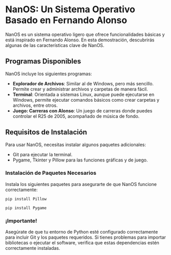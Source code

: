 # NanOS: Un Sistema Operativo Basado en Fernando Alonso

NanOS es un sistema operativo ligero que ofrece funcionalidades básicas y está inspirado en Fernando Alonso. En esta demostración, descubrirás algunas de las características clave de NanOS.

## Programas Disponibles

NanOS incluye los siguientes programas:

- **Explorador de Archivos**: Similar al de Windows, pero más sencillo. Permite crear y administrar archivos y carpetas de manera fácil.
- **Terminal**: Orientada a sistemas Linux, aunque puede ejecutarse en Windows, permite ejecutar comandos básicos como crear carpetas y archivos, entre otros.
- **Juego: Carreras con Alonso**: Un juego de carreras donde puedes controlar el R25 de 2005, acompañado de música de fondo.

## Requisitos de Instalación

Para usar NanOS, necesitas instalar algunos paquetes adicionales:

- Git para ejecutar la terminal.
- Pygame, Tkinter y Pillow para las funciones gráficas y de juego.

### Instalación de Paquetes Necesarios

Instala los siguientes paquetes para asegurarte de que NanOS funcione correctamente:

```
pip install Pillow 
```

``` 
pip install Pygame
```

### ¡Importante!

Asegúrate de que tu entorno de Python esté configurado correctamente para incluir Git y los paquetes requeridos. Si tienes problemas para importar bibliotecas o ejecutar el software, verifica que estas dependencias estén correctamente instaladas.
